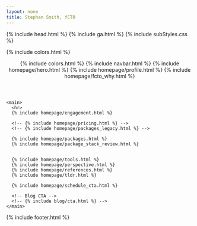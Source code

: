 ```yaml
---
layout: none
title: Stephan Smith, fCTO
---
```


{% include head.html %}
{% include ga.html %}
{% include subStyles.css %}

<body>

  <!-- {% include svgs.html %} -->
  {% include colors.html %}

  <div class="container py-3">
    <header>
      {% include colors.html %}
      {% include navbar.html %}
      {% include homepage/hero.html %}
      {% include homepage/profile.html %}
      {% include homepage/fcto_why.html %}
    </header>

    <main>
      <hr>
      {% include homepage/engagement.html %}

      <!-- {% include homepage/pricing.html %} -->
      <!-- {% include homepage/packages_legacy.html %} -->

      {% include homepage/packages.html %}
      {% include homepage/package_stack_review.html %}
    

      {% include homepage/tools.html %}
      {% include homepage/perspective.html %}
      {% include homepage/references.html %} 
      {% include homepage/tldr.html %}

      {% include homepage/schedule_cta.html %}

      <!-- Blog CTA -->
      <!-- {% include blog/cta.html %} -->
    </main>

  {% include footer.html %}
